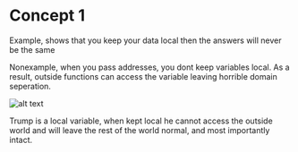 # Concept 1

Example, shows that you keep your data local then the answers will never be the same

Nonexample, when you pass addresses, you dont keep variables local. As a result, outside functions can access the variable leaving horrible domain seperation.

![alt text](https://github.com/UW-COSC-4010-5010-CYBER-FA-2017/foundational-concepts-in-cybersecurity-joshsloan/blob/master/Concept%201/wall.jpg)

Trump is a local variable, when kept local he cannot access the outside world and will leave the rest of the world normal, and most importantly intact.

